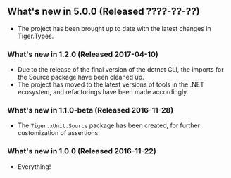 ## What's new in 5.0.0 (Released ????-??-??)

* The project has been brought up to date with the latest changes in Tiger.Types.

### What's new in 1.2.0 (Released 2017-04-10)

* Due to the release of the final version of the dotnet CLI, the imports for the Source package have been cleaned up.
* The project has moved to the latest versions of tools in the .NET ecosystem, and refactorings have been made accordingly.

### What's new in 1.1.0-beta (Released 2016-11-28)

* The `Tiger.xUnit.Source` package has been created, for further customization of assertions.

### What's new in 1.0.0 (Released 2016-11-22)

* Everything!

